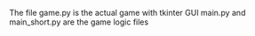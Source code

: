 The file game.py is the actual game with tkinter GUI
main.py and main_short.py are the game logic files
